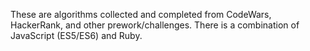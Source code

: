 These are algorithms collected and completed from CodeWars, HackerRank, and other prework/challenges. There is a combination of JavaScript (ES5/ES6) and Ruby. 